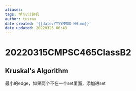 ```yaml
---
aliases: 
tags: 学习/计算机
author: tusrau
date created: '{{date:YYYYMMDD HH:mm}}'
date updated: 20220325 06:43
---
```


# 20220315CMPSC465ClassB2

## Kruskal's Algorithm

最小的edge，如果两个不在一个set里面，添加进set
